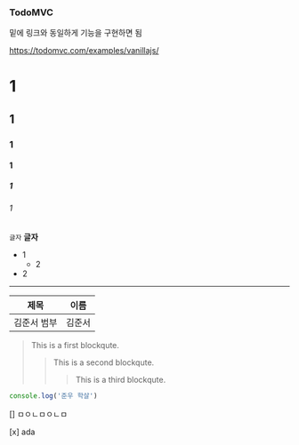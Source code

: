 ### TodoMVC

밑에 링크와 동일하게 기능을 구현하면 됨

https://todomvc.com/examples/vanillajs/


# 1
## 1
### 1
#### 1
##### 1
######  1

`글자`
**글자**

- 1
  - 2
- 2




---

| 제목 | 이름 | 
| -| -|
|김준서 범부 | 김준서|




> This is a first blockqute.
>	> This is a second blockqute.
>	>	> This is a third blockqute.

```javascript
console.log('준우 학살')
```


[] ㅁㅇㄴㅁㅇㄴㅁ     

[x] ada